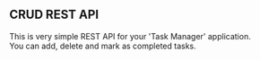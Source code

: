 ## CRUD REST API
   This is very simple REST API for your 'Task Manager' application.\
   You can add, delete and mark as completed tasks.
